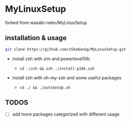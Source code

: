 # MyLinuxSetup  
forked from wasabi-neko/MyLinuxSetup
## installation & usage

```sh
git clone https://github.com/sShaAanGg/MyLinuxSetup.git
```

- install zsh with zim and powerlevel10k:
  - `cd ./zsh && zsh ./install-p10k.zsh`

- install zsh with oh-my-zsh and some useful packages
  - `cd ./ && ./autoSetUp.sh`

## TODOS

- [ ] add more packages categorized with different usage
